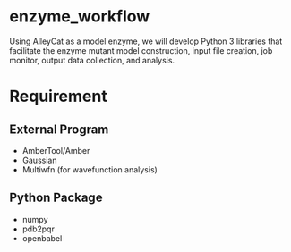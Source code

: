 # enzyme_workflow
Using AlleyCat as a model enzyme, we will develop Python 3 libraries that facilitate the enzyme mutant model construction, input file creation, job monitor, output data collection, and analysis.

# Requirement
## External Program
- AmberTool/Amber
- Gaussian
- Multiwfn (for wavefunction analysis)
## Python Package
- numpy
- pdb2pqr
- openbabel

